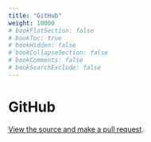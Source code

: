 ```yaml
---
title: "GitHub"
weight: 10000
# bookFlatSection: false
# bookToc: true
# bookHidden: false
# bookCollapseSection: false
# bookComments: false
# bookSearchExclude: false
---
```


# GitHub

[View the source and make a pull request](https://github.com/ChrisBeeley/notebook).